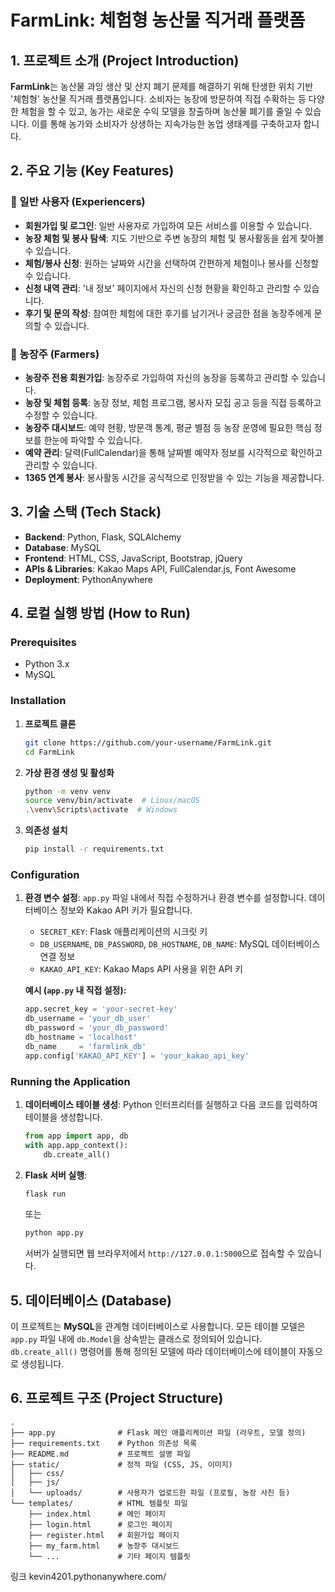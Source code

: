 # FarmLink: 체험형 농산물 직거래 플랫폼

## 1. 프로젝트 소개 (Project Introduction)

**FarmLink**는 농산물 과잉 생산 및 산지 폐기 문제를 해결하기 위해 탄생한 위치 기반 '체험형' 농산물 직거래 플랫폼입니다. 소비자는 농장에 방문하여 직접 수확하는 등 다양한 체험을 할 수 있고, 농가는 새로운 수익 모델을 창출하며 농산물 폐기를 줄일 수 있습니다. 이를 통해 농가와 소비자가 상생하는 지속가능한 농업 생태계를 구축하고자 합니다.

## 2. 주요 기능 (Key Features)

### 🌱 일반 사용자 (Experiencers)
- **회원가입 및 로그인**: 일반 사용자로 가입하여 모든 서비스를 이용할 수 있습니다.
- **농장 체험 및 봉사 탐색**: 지도 기반으로 주변 농장의 체험 및 봉사활동을 쉽게 찾아볼 수 있습니다.
- **체험/봉사 신청**: 원하는 날짜와 시간을 선택하여 간편하게 체험이나 봉사를 신청할 수 있습니다.
- **신청 내역 관리**: '내 정보' 페이지에서 자신의 신청 현황을 확인하고 관리할 수 있습니다.
- **후기 및 문의 작성**: 참여한 체험에 대한 후기를 남기거나 궁금한 점을 농장주에게 문의할 수 있습니다.

### 🚜 농장주 (Farmers)
- **농장주 전용 회원가입**: 농장주로 가입하여 자신의 농장을 등록하고 관리할 수 있습니다.
- **농장 및 체험 등록**: 농장 정보, 체험 프로그램, 봉사자 모집 공고 등을 직접 등록하고 수정할 수 있습니다.
- **농장주 대시보드**: 예약 현황, 방문객 통계, 평균 별점 등 농장 운영에 필요한 핵심 정보를 한눈에 파악할 수 있습니다.
- **예약 관리**: 달력(FullCalendar)을 통해 날짜별 예약자 정보를 시각적으로 확인하고 관리할 수 있습니다.
- **1365 연계 봉사**: 봉사활동 시간을 공식적으로 인정받을 수 있는 기능을 제공합니다.

## 3. 기술 스택 (Tech Stack)

- **Backend**: Python, Flask, SQLAlchemy
- **Database**: MySQL
- **Frontend**: HTML, CSS, JavaScript, Bootstrap, jQuery
- **APIs & Libraries**: Kakao Maps API, FullCalendar.js, Font Awesome
- **Deployment**: PythonAnywhere

## 4. 로컬 실행 방법 (How to Run)

### Prerequisites
- Python 3.x
- MySQL

### Installation
1.  **프로젝트 클론**
    ```bash
    git clone https://github.com/your-username/FarmLink.git
    cd FarmLink
    ```

2.  **가상 환경 생성 및 활성화**
    ```bash
    python -m venv venv
    source venv/bin/activate  # Linux/macOS
    .\venv\Scripts\activate  # Windows
    ```

3.  **의존성 설치**
    ```bash
    pip install -r requirements.txt
    ```

### Configuration
1.  **환경 변수 설정**:
    `app.py` 파일 내에서 직접 수정하거나 환경 변수를 설정합니다. 데이터베이스 정보와 Kakao API 키가 필요합니다.

    *   `SECRET_KEY`: Flask 애플리케이션의 시크릿 키
    *   `DB_USERNAME`, `DB_PASSWORD`, `DB_HOSTNAME`, `DB_NAME`: MySQL 데이터베이스 연결 정보
    *   `KAKAO_API_KEY`: Kakao Maps API 사용을 위한 API 키

    **예시 (`app.py` 내 직접 설정):**
    ```python
    app.secret_key = 'your-secret-key'
    db_username = 'your_db_user'
    db_password = 'your_db_password'
    db_hostname = 'localhost'
    db_name     = 'farmlink_db'
    app.config['KAKAO_API_KEY'] = 'your_kakao_api_key'
    ```

### Running the Application
1.  **데이터베이스 테이블 생성**:
    Python 인터프리터를 실행하고 다음 코드를 입력하여 테이블을 생성합니다.
    ```python
    from app import app, db
    with app.app_context():
        db.create_all()
    ```

2.  **Flask 서버 실행**:
    ```bash
    flask run
    ```
    또는
    ```bash
    python app.py
    ```
    서버가 실행되면 웹 브라우저에서 `http://127.0.0.1:5000`으로 접속할 수 있습니다.

## 5. 데이터베이스 (Database)

이 프로젝트는 **MySQL**을 관계형 데이터베이스로 사용합니다. 모든 테이블 모델은 `app.py` 파일 내에 `db.Model`을 상속받는 클래스로 정의되어 있습니다. `db.create_all()` 명령어를 통해 정의된 모델에 따라 데이터베이스에 테이블이 자동으로 생성됩니다.

## 6. 프로젝트 구조 (Project Structure)

```
.
├── app.py              # Flask 메인 애플리케이션 파일 (라우트, 모델 정의)
├── requirements.txt    # Python 의존성 목록
├── README.md           # 프로젝트 설명 파일
├── static/             # 정적 파일 (CSS, JS, 이미지)
│   ├── css/
│   ├── js/
│   └── uploads/        # 사용자가 업로드한 파일 (프로필, 농장 사진 등)
└── templates/          # HTML 템플릿 파일
    ├── index.html      # 메인 페이지
    ├── login.html      # 로그인 페이지
    ├── register.html   # 회원가입 페이지
    ├── my_farm.html    # 농장주 대시보드
    └── ...             # 기타 페이지 템플릿
```


링크
kevin4201.pythonanywhere.com/
